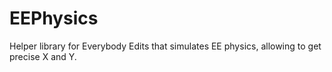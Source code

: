 EEPhysics
=========
Helper library for Everybody Edits that simulates EE physics, allowing to get precise X and Y.